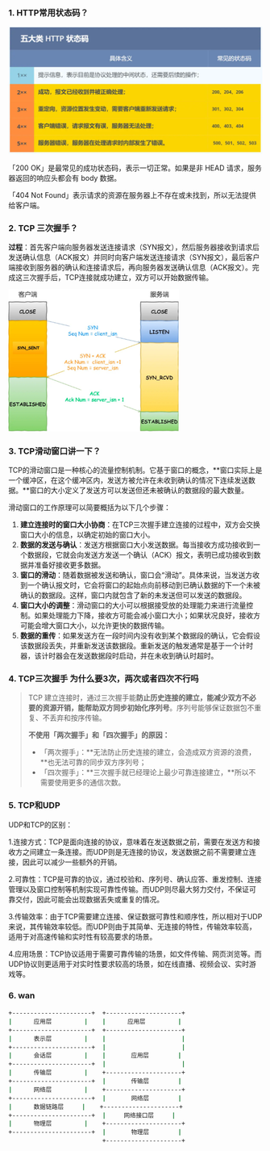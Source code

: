 ### 1. HTTP常用状态码？

![alt](计算机网络-面试整理.assets/D2B5CA33BD970F64A6301FA75AE2EB22.png)

「200 OK」是最常见的成功状态码，表示一切正常。如果是非 HEAD 请求，服务器返回的响应头都会有 body 数据。

「404 Not Found」表示请求的资源在服务器上不存在或未找到，所以无法提供给客户端。

### 2. TCP 三次握手？

**过程**：首先客户端向服务器发送连接请求（SYN报文），然后服务器接收到请求后发送确认信息（ACK报文）并同时向客户端发送连接请求（SYN报文），最后客户端接收到服务器的确认和连接请求后，再向服务器发送确认信息（ACK报文）。完成这三次握手后，TCP连接就成功建立，双方可以开始数据传输。

<img src="计算机网络-面试整理.assets/D2B5CA33BD970F64A6301FA75AE2EB22-1710226733900-3.png" alt="alt" style="zoom: 33%;" />

### 3. TCP滑动窗口讲一下？

TCP的滑动窗口是一种核心的流量控制机制。它基于窗口的概念，**窗口实际上是一个缓冲区，在这个缓冲区内，发送方被允许在未收到确认的情况下连续发送数据。**窗口的大小定义了发送方可以发送但还未被确认的数据段的最大数量。

滑动窗口的工作原理可以简要概括为以下几个步骤：

1. **建立连接时的窗口大小协商**：在TCP三次握手建立连接的过程中，双方会交换窗口大小的信息，以确定初始的窗口大小。
2. **数据的发送与确认**：发送方根据窗口大小发送数据。每当接收方成功接收到一个数据段，它就会向发送方发送一个确认（ACK）报文，表明已成功接收到数据并准备好接收更多数据。
3. **窗口的滑动**：随着数据被发送和确认，窗口会“滑动”。具体来说，当发送方收到一个确认报文时，它会将窗口的起始点向前移动到已确认数据的下一个未被确认的数据段。这样，窗口内就包含了新的未发送但可以发送的数据段。
4. **窗口大小的调整**：滑动窗口的大小可以根据接受放的处理能力来进行流量控制。如果处理能力下降，接收方可能会减小窗口大小；如果状况良好，接收方可能会增大窗口大小，以允许更快的数据传输。
5. **数据的重传**：如果发送方在一段时间内没有收到某个数据段的确认，它会假设该数据段丢失，并重新发送该数据段。重新发送的触发通常是基于一个计时器，该计时器会在发送数据段时启动，并在未收到确认时超时。

### 4. TCP三次握手 为什么要3次，两次或者四次不行吗

> TCP 建立连接时，通过三次握手能**防止历史连接的建立，能减少双方不必要的资源开销，能帮助双方同步初始化序列号**。序列号能够保证数据包不重复、不丢弃和按序传输。
>
> **不使用「两次握手」和「四次握手」的原因：**
>
> - 「两次握手」：**无法防止历史连接的建立，会造成双方资源的浪费，**也无法可靠的同步双方序列号；
> - 「四次握手」：**三次握手就已经理论上最少可靠连接建立，**所以不需要使用更多的通信次数。

### 5. TCP和UDP

UDP和TCP的区别：

1.连接方式：TCP是面向连接的协议，意味着在发送数据之前，需要在发送方和接收方之间建立一条连接。而UDP则是无连接的协议，发送数据之前不需要建立连接，因此可以减少一些额外的开销。

2.可靠性：TCP是可靠的协议，通过校验和、序列号、确认应答、重发控制、连接管理以及窗口控制等机制实现可靠性传输。而UDP则尽最大努力交付，不保证可靠交付，因此可能会出现数据丢失或重复的情况。

3.传输效率：由于TCP需要建立连接、保证数据可靠性和顺序性，所以相对于UDP来说，其传输效率较低。而UDP则由于其简单、无连接的特性，传输效率较高，适用于对高速传输和实时性有较高要求的场景。

4.应用场景：TCP协议适用于需要可靠传输的场景，如文件传输、网页浏览等。而UDP协议则更适用于对实时性要求较高的场景，如在线直播、视频会议、实时游戏等。

### 6. wan

```cmd
+----------------------+  +---------------------+
|      应用层         |    |      应用层         |
+----------------------+  +---------------------+
|      表示层         |    |                     |
+----------------------+  |                     |
|      会话层         |    |       应用层        |
+----------------------+  |                     |
|      传输层         |    +---------------------+
+----------------------+  |       传输层        |
|      网络层         |    +---------------------+
+----------------------+  |       网络层        |
|      数据链路层     |    +---------------------+
+----------------------+  |     网络接口层     |
|      物理层         |    +---------------------+
+----------------------+  |       物理层        |
                          +---------------------+
```

